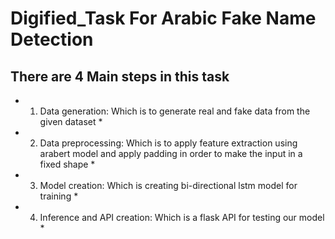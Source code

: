 # Digified_Task For Arabic Fake Name Detection
## There are 4 Main steps in this task
* 1. Data generation: Which is to generate real and fake data from the given dataset *
* 2. Data preprocessing: Which is to apply feature extraction using arabert model and apply padding in order to make the input in a fixed shape *
* 3. Model creation: Which is creating bi-directional lstm model for training *
* 4. Inference and API creation: Which is a flask API for testing our model *
